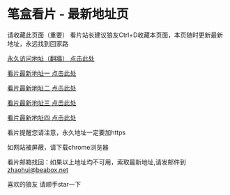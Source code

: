 # 笔盒看片 - 最新地址页

请收藏此页面（重要）
看片站长建议狼友Ctrl+D收藏本页面，本页随时更新最新地址，永远找到回家路

[永久访问地址（翻牆） 点击此处](https://beabox.net/)

[看片最新地址一 点击此处](https://sqmxrxpghgcw.shop)

[看片最新地址二 点击此处](https://4efxk5d6wfg.wiki)

[看片最新地址三 点击此处](https://xnzss5308kbb.shop)

[看片最新地址四 点击此处](https://rhikiqr5vkm.shop)

看片提醒您请注意，永久地址一定要加https

如网站被屏蔽，请下载chrome浏览器

看片邮箱找回：如果以上地址均不可用，索取最新地址,请发邮件到 zhaohui@beabox.net

喜欢的狼友 请顺手star一下
